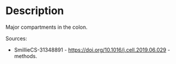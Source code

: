 
# Description

Major compartments in the colon.

Sources:
* SmillieCS-31348891 - https://doi.org/10.1016/j.cell.2019.06.029 - methods.
